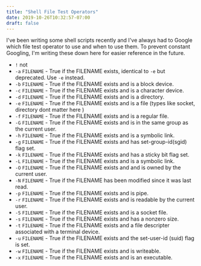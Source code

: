 ```yaml
---
title: "Shell File Test Operators"
date: 2019-10-26T10:32:57-07:00
draft: false
---
```

I've been writing some shell scripts recently and
I've always had to Google which file test operator
to use and when to use them. To prevent constant 
Googling, I'm writing these down here for easier
reference in the future.

* `!`   not
* `-a` `FILENAME` - True if the FILENAME exists, identical to `-e` but deprecated. Use `-e` instead.
* `-b` `FILENAME` - True if the FILENAME exists and is a block device.
* `-c` `FILENAME` - True if the FILENAME exists and is a character device.
* `-d` `FILENAME` - True if the FILENAME exists and is a directory.
* `-e` `FILENAME` - True if the FILENAME exists and is a file (types like socket, directory dont matter here )
* `-f` `FILENAME` - True if the FILENAME exists and is a regular file.
* `-G` `FILENAME` - True if the FILENAME exists and is in the same group as the current user.
* `-h` `FILENAME` - True if the FILENAME exists and is a symbolic link.
* `-g` `FILENAME` - True if the FILENAME exists and has set-group-id(sgid) flag set.
* `-k` `FILENAME` - True if the FILENAME exists and  has a sticky bit flag set.
* `-L` `FILENAME` - True if the FILENAME exists and is a symbolic link.
* `-O` `FILENAME` - True if the FILENAME exists and and is owned by the current user.
* `-N` `FILENAME` - True if the FILENAME has been modified since it was last read.
* `-p` `FILENAME` - True if the FILENAME exists and is pipe.
* `-r` `FILENAME` - True if the FILENAME exists and is readable by the current user.
* `-S` `FILENAME` - True if the FILENAME exists and is a socket file.
* `-s` `FILENAME` - True if the FILENAME exists and has a nonzero size.
* `-t` `FILENAME` - True if the FILENAME exists and a file descripter associated with a terminal device.
* `-u` `FILENAME` - True if the FILENAME exists and the set-user-id (suid) flag is set.
* `-w` `FILENAME` - True if the FILENAME exists and is writeable.
* `-x` `FILENAME` - True if the FILENAME exists and is an executable.



